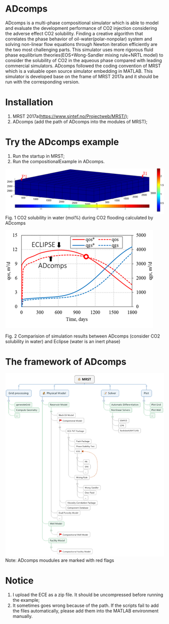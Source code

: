 # ADcomps
ADcomps is a multi-phase compositional simulator which is able to model and evaluate the development performance of CO2 injection considering the adverse effect CO2 solubility. Finding a creative algorithm that correlates the phase behavior of oil-water(polar-nonpolar) system and solving non-linear flow equations through Newton iteration efficiently are the two most challenging parts. This simulator uses more rigorous fluid phase equilibrium theories(EOS+Wong-Sandler mixing rule+NRTL model) to consider the solubility of CO2 in the aqueous phase compared with leading commercial simulators. ADcomps followed the coding convention of MRST which is a valuable open source simulator embedding in MATLAB. This simulator is developed base on the frame of MRST 2017a and it should be run with the corresponding version.
# Installation
1. MRST 2017a(https://www.sintef.no/Projectweb/MRST/);
2. ADcomps (add the path of ADcomps into the modules of MRST);
# Try the ADcomps example
1. Run the startup in MRST;
2. Run the compositionalExample in ADcomps.


![Image text](https://github.com/zhonglin94/ADcomps/blob/master/image%20folder/SPE_1%20example.gif)
Fig. 1 CO2 solubility in water (mol%) during CO2 flooding calculated by ADcomps

![Image text](https://github.com/zhonglin94/ADcomps/blob/master/image%20folder/Simulation%20results%20of%20ADcomps.png)

Fig. 2 Comparision of simulation results between ADcomps (consider CO2 solubility in water) and Eclipse (water is an inert phase)
# The framework of ADcomps
![Image text](https://github.com/zhonglin94/ADcomps/blob/master/image%20folder/ADcomps%20framework.png)
Note: ADcomps moudules are marked with red flags
# Notice
1. I upload the ECE as a zip file. It should be uncompressed before running the example;
2. It sometimes goes wrong because of the path. If the scripts fail to add the files automatically, please add them into the MATLAB environment manually. 
